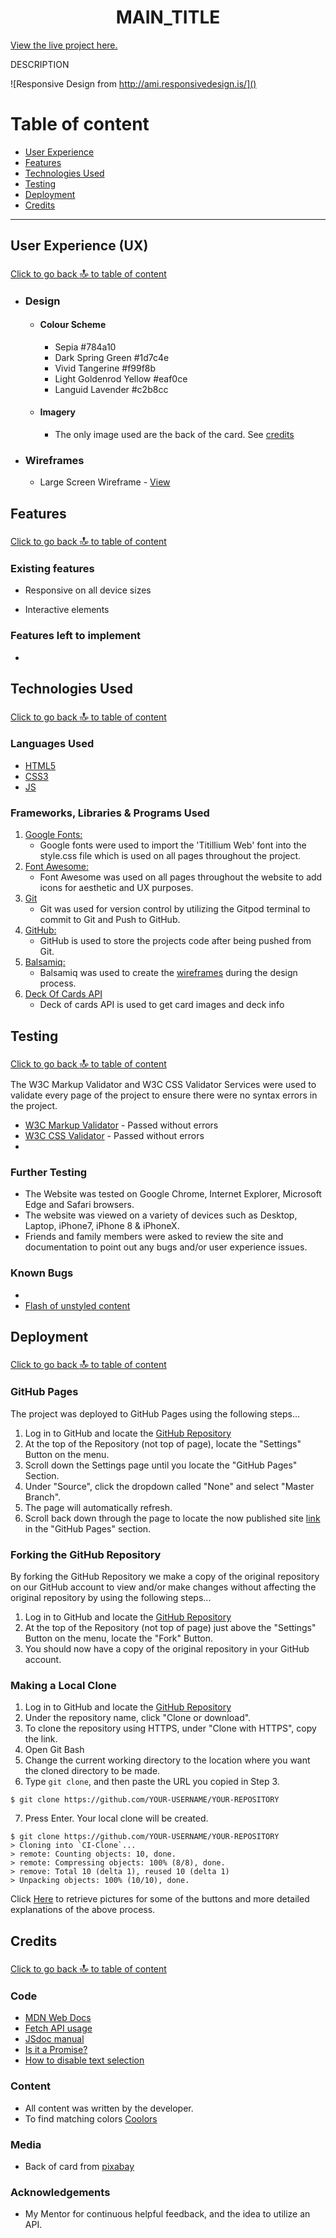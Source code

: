 <h1 align="center">MAIN_TITLE</h1>

[View the live project here.](https://)

DESCRIPTION

![Responsive Design from http://ami.responsivedesign.is/]()

# Table of content

+ [User Experience](#user-experience)
+ [Features](#features)
+ [Technologies Used](#technologies-used)
+ [Testing](#testing)
+ [Deployment](#deployment)
+ [Credits](#credits)

***

<h2 id="user-experience">User Experience (UX)</h2>
<a href="#table-of-content">Click to go back <span style="font-size: 1.5em">🔝</span> to table of content</a>

-   ### Design
    -   #### Colour Scheme
        -   Sepia #784a10
        -   Dark Spring Green #1d7c4e
        -   Vivid Tangerine #f99f8b
        -   Light Goldenrod Yellow #eaf0ce
        -   Languid Lavender #c2b8cc
    -   #### Imagery
        -   The only image used are the back of the card. See [credits](#media)
*   ### Wireframes

    -   Large Screen Wireframe - [View](assets/readme/wireframes/large-screen-size.png)

## Features
<a href="#table-of-content">Click to go back <span style="font-size: 1.5em">🔝</span> to table of content</a>

### Existing features

-   Responsive on all device sizes

-   Interactive elements

### Features left to implement

-

## Technologies Used
<a href="#table-of-content">Click to go back <span style="font-size: 1.5em">🔝</span> to table of content</a>

### Languages Used

-   [HTML5](https://en.wikipedia.org/wiki/HTML5)
-   [CSS3](https://en.wikipedia.org/wiki/Cascading_Style_Sheets)
-   [JS](https://en.wikipedia.org/wiki/Java_Script)

### Frameworks, Libraries & Programs Used

1. [Google Fonts:](https://fonts.google.com/)
    - Google fonts were used to import the 'Titillium Web' font into the style.css file which is used on all pages throughout the project.
1. [Font Awesome:](https://fontawesome.com/)
    - Font Awesome was used on all pages throughout the website to add icons for aesthetic and UX purposes.
1. [Git](https://git-scm.com/)
    - Git was used for version control by utilizing the Gitpod terminal to commit to Git and Push to GitHub.
1. [GitHub:](https://github.com/)
    - GitHub is used to store the projects code after being pushed from Git.
1. [Balsamiq:](https://balsamiq.com/)
    - Balsamiq was used to create the [wireframes](https://github.com/) during the design process.
1. [Deck Of Cards API](https://deckofcardsapi.com/)
    - Deck of cards API is used to get card images and deck info

## Testing
<a href="#table-of-content">Click to go back <span style="font-size: 1.5em">🔝</span> to table of content</a>

The W3C Markup Validator and W3C CSS Validator Services were used to validate every page of the project to ensure there were no syntax errors in the project.

-   [W3C Markup Validator](https://validator.w3.org/) - Passed without errors
-   [W3C CSS Validator](https://jigsaw.w3.org/css-validator/#validate_by_input) - Passed without errors
-   

### Further Testing

-   The Website was tested on Google Chrome, Internet Explorer, Microsoft Edge and Safari browsers.
-   The website was viewed on a variety of devices such as Desktop, Laptop, iPhone7, iPhone 8 & iPhoneX.
-   Friends and family members were asked to review the site and documentation to point out any bugs and/or user experience issues.

### Known Bugs

-   
-   [Flash of unstyled content](https://en.wikipedia.org/wiki/Flash_of_unstyled_content)

## Deployment
<a href="#table-of-content">Click to go back <span style="font-size: 1.5em">🔝</span> to table of content</a>

### GitHub Pages

The project was deployed to GitHub Pages using the following steps...

1. Log in to GitHub and locate the [GitHub Repository](https://github.com/)
2. At the top of the Repository (not top of page), locate the "Settings" Button on the menu.
3. Scroll down the Settings page until you locate the "GitHub Pages" Section.
4. Under "Source", click the dropdown called "None" and select "Master Branch".
5. The page will automatically refresh.
6. Scroll back down through the page to locate the now published site [link](https://github.com) in the "GitHub Pages" section.

### Forking the GitHub Repository

By forking the GitHub Repository we make a copy of the original repository on our GitHub account to view and/or make changes without affecting the original repository by using the following steps...

1. Log in to GitHub and locate the [GitHub Repository](https://github.com/)
2. At the top of the Repository (not top of page) just above the "Settings" Button on the menu, locate the "Fork" Button.
3. You should now have a copy of the original repository in your GitHub account.

### Making a Local Clone

1. Log in to GitHub and locate the [GitHub Repository](https://github.com/)
2. Under the repository name, click "Clone or download".
3. To clone the repository using HTTPS, under "Clone with HTTPS", copy the link.
4. Open Git Bash
5. Change the current working directory to the location where you want the cloned directory to be made.
6. Type `git clone`, and then paste the URL you copied in Step 3.

```
$ git clone https://github.com/YOUR-USERNAME/YOUR-REPOSITORY
```

7. Press Enter. Your local clone will be created.

```
$ git clone https://github.com/YOUR-USERNAME/YOUR-REPOSITORY
> Cloning into `CI-Clone`...
> remote: Counting objects: 10, done.
> remote: Compressing objects: 100% (8/8), done.
> remove: Total 10 (delta 1), reused 10 (delta 1)
> Unpacking objects: 100% (10/10), done.
```

Click [Here](https://help.github.com/en/github/creating-cloning-and-archiving-repositories/cloning-a-repository#cloning-a-repository-to-github-desktop) to retrieve pictures for some of the buttons and more detailed explanations of the above process.

## Credits
<a href="#table-of-content">Click to go back <span style="font-size: 1.5em">🔝</span> to table of content</a>

### Code

-   [MDN Web Docs](https://developer.mozilla.org/)
-   [Fetch API usage](https://github.com/mdn/fetch-examples/blob/master/fetch-request/index.html)
-   [JSdoc manual](https://jsdoc.app/tags-param.html)
-   [Is it a Promise?](https://stackoverflow.com/questions/27746304/how-do-i-tell-if-an-object-is-a-promise)
-   [How to disable text selection](https://stackoverflow.com/questions/826782/how-to-disable-text-selection-highlighting)

### Content

-   All content was written by the developer.
-   To find matching colors [Coolors](https://coolors.co/1d7c4e-fccfc5-eaf0ce-d6d0dc-784a10)

### Media

-   Back of card from [pixabay](https://pixabay.com/photos/playing-card-back-template-568200/)

### Acknowledgements

-   My Mentor for continuous helpful feedback, and the idea to utilize an API.
